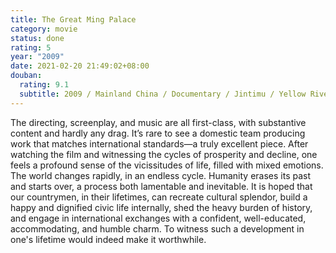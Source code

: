 ```yaml
---
title: The Great Ming Palace
category: movie
status: done
rating: 5
year: "2009"
date: 2021-02-20 21:49:02+08:00
douban:
  rating: 9.1
  subtitle: 2009 / Mainland China / Documentary / Jintimu / Yellow River White Rain
---
```


The directing, screenplay, and music are all first-class, with substantive content and hardly any drag. It’s rare to see a domestic team producing work that matches international standards—a truly excellent piece. After watching the film and witnessing the cycles of prosperity and decline, one feels a profound sense of the vicissitudes of life, filled with mixed emotions. The world changes rapidly, in an endless cycle. Humanity erases its past and starts over, a process both lamentable and inevitable. It is hoped that our countrymen, in their lifetimes, can recreate cultural splendor, build a happy and dignified civic life internally, shed the heavy burden of history, and engage in international exchanges with a confident, well-educated, accommodating, and humble charm. To witness such a development in one's lifetime would indeed make it worthwhile.
